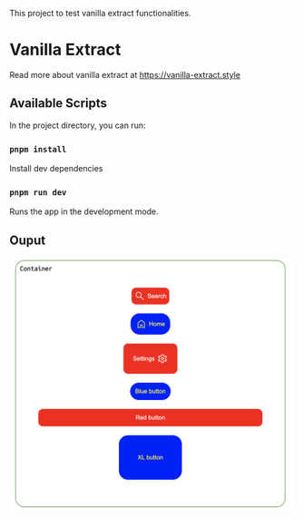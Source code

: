 This project to test vanilla extract functionalities.

# Vanilla Extract
Read more about vanilla extract at https://vanilla-extract.style

## Available Scripts

In the project directory, you can run:

### `pnpm install`

Install dev dependencies

### `pnpm run dev`

Runs the app in the development mode.

## Ouput

<img src="output.png" width="600px">

